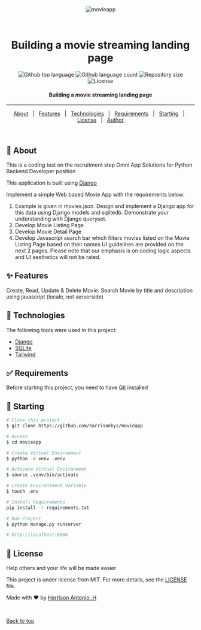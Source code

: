 <div align="center" id="top"> 
  <img src="./.github/app.gif" alt="movieapp" />

  &#xa0;

</div>

<h1 align="center">Building a movie streaming landing page</h1>

<p align="center">
  <img alt="Github top language" src="https://img.shields.io/github/languages/top/harrisonhys/movieapp?color=56BEB8">

  <img alt="Github language count" src="https://img.shields.io/github/languages/count/harrisonhys/movieapp?color=56BEB8">

  <img alt="Repository size" src="https://img.shields.io/github/repo-size/harrisonhys/movieapp?color=56BEB8">

  <img alt="License" src="https://img.shields.io/github/license/harrisonhys/movieapp?color=56BEB8">

  <!-- <img alt="Github issues" src="https://img.shields.io/github/issues/harrisonhys/face_comparison_retired?color=56BEB8" /> -->

  <!-- <img alt="Github forks" src="https://img.shields.io/github/forks/harrisonhys/face_comparison_retired?color=56BEB8" /> -->

  <!-- <img alt="Github stars" src="https://img.shields.io/github/stars/harrisonhys/face_comparison_retired?color=56BEB8" /> -->
</p>

<!-- Status -->

<h4 align="center"> 
Building a movie streaming landing page
</h4> 

<hr> 

<p align="center">
  <a href="#dart-about">About</a> &#xa0; | &#xa0; 
  <a href="#sparkles-features">Features</a> &#xa0; | &#xa0;
  <a href="#rocket-technologies">Technologies</a> &#xa0; | &#xa0;
  <a href="#white_check_mark-requirements">Requirements</a> &#xa0; | &#xa0;
  <a href="#checkered_flag-starting">Starting</a> &#xa0; | &#xa0;
  <a href="#memo-license">License</a> &#xa0; | &#xa0;
  <a href="https://github.com/harrisonhys" target="_blank">Author</a>
</p>

<br>

## :dart: About ##

This is a coding test on the recruitment step Omni App Solutions for Python Backend Developer position


This application is built using <a href="https://www.djangoproject.com">Django</a>

Implement a simple Web based Movie App with the requirements below:  
1. Example is given in movies.json. Design and implement a Django app for this data using Django models and sqlitedb. Demonstrate your understanding with Django queryset. 
2. Develop Movie Listing Page  
3. Develop Movie Detail Page  
4. Develop Javascript search bar which filters movies listed on the Movie Listing Page based on their names  UI guidelines are provided on the next 2 pages. 
Please note that our emphasis is on coding logic aspects and UI aesthetics will not be rated.  


## :sparkles: Features ##

Create, Read, Update & Delete Movie. Search Movie by title and description using  javascript (locale, not serverside)

## :rocket: Technologies ##

The following tools were used in this project:

- [Django](https://www.djangoproject.com/)
- [SQLite](https://www.sqlite.org/index.html)
- [Tailwind](https://tailwindui.com/)

## :white_check_mark: Requirements ##

Before starting this project, you need to have [Git](https://git-scm.com) installed 

## :checkered_flag: Starting ##

```bash
# Clone this project
$ git clone https://github.com/harrisonhys/movieapp

# Access
$ cd movieapp

# Create Virtual Environment
$ python -m venv .venv

# Activate Virtual Environment
$ source .venv/bin/activate

# Create Environtment Variable
$ touch .env

# Install Requirements
pip install -r requirements.txt

# Run Project
$ python manage.py runserver

# http://localhost:8000
```


## :memo: License ##


Help others and your life will be made easier 

This project is under license from MIT. For more details, see the [LICENSE](LICENSE) file.


Made with :heart: by <a href="https://github.com/harrisonhys" target="_blank">Harrison Antonio .H</a>

&#xa0;

<a href="#top">Back to top</a>
